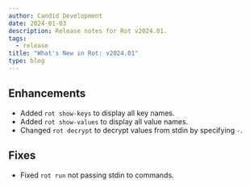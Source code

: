 ```yaml
---
author: Candid Development
date: 2024-01-03
description: Release notes for Rot v2024.01.
tags:
  - release
title: "What's New in Rot: v2024.01"
type: blog
---
```


## Enhancements

- Added `rot show-keys` to display all key names.
- Added `rot show-values` to display all value names.
- Changed `rot decrypt` to decrypt values from stdin by specifying `-`.

## Fixes

- Fixed `rot run` not passing stdin to commands.
